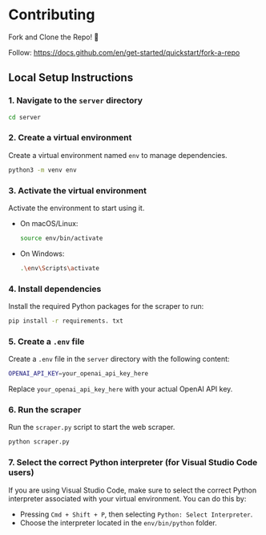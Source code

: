 # Contributing
Fork and Clone the Repo! 🤗

Follow: https://docs.github.com/en/get-started/quickstart/fork-a-repo

## Local Setup Instructions

### 1. Navigate to the `server` directory
```bash
cd server
```

### 2. Create a virtual environment
Create a virtual environment named `env` to manage dependencies.

```bash
python3 -m venv env
```

### 3. Activate the virtual environment
Activate the environment to start using it.

- On macOS/Linux:
  ```bash
  source env/bin/activate
  ```
- On Windows:
  ```bash
  .\env\Scripts\activate
  ```

### 4. Install dependencies
Install the required Python packages for the scraper to run:

```bash
pip install -r requirements. txt
```

### 5. Create a `.env` file
Create a `.env` file in the `server` directory with the following content:

```bash
OPENAI_API_KEY=your_openai_api_key_here
```

Replace `your_openai_api_key_here` with your actual OpenAI API key.

### 6. Run the scraper
Run the `scraper.py` script to start the web scraper.

```bash
python scraper.py
```

### 7. Select the correct Python interpreter (for Visual Studio Code users)
If you are using Visual Studio Code, make sure to select the correct Python interpreter associated with your virtual environment. You can do this by:

- Pressing `Cmd + Shift + P`, then selecting `Python: Select Interpreter`.
- Choose the interpreter located in the `env/bin/python` folder.
